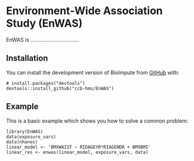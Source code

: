 # Environment‐Wide Association Study (EnWAS)

EnWAS is .................................

## Installation

You can install the development version of BioImpute from [GitHub](https://github.com/) with:

``` {r}
# install.packages("devtools")
devtools::install_github("ccb-hms/EnWAS")
```

## Example

This is a basic example which shows you how to solve a common problem:

```{r}
library(EnWAS)
data(exposure_vars)
data(nhanes)
linear_model <- 'BMXWAIST ~ RIDAGEYR*RIAGENDR + BMXBMI'
linear_res <- enwas(linear_model, exposure_vars, data)
```
